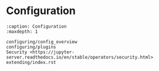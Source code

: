 # Configuration

```{toctree}
:caption: Configuration
:maxdepth: 1

configuring/config_overview
configuring/plugins
Security <https://jupyter-server.readthedocs.io/en/stable/operators/security.html>
extending/index.rst
```
